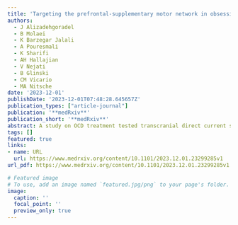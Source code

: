 ```yaml
---
title: 'Targeting the prefrontal-supplementary motor network in obsessive-compulsive disorder with intensified electrical stimulation in two dosages: A randomized, controlled trial'
authors:
  - J Alizadehgoradel
  - B Molaei
  - K Barzegar Jalali
  - A Pouresmali
  - K Sharifi
  - AH Hallajian
  - V Nejati
  - B Glinski
  - CM Vicario
  - MA Nitsche
date: '2023-12-01'
publishDate: '2023-12-01T07:48:28.645657Z'
publication_types: ["article-journal"]
publication: '**medRxiv**'
publication_short: '**medRxiv**'
abstract: A study on OCD treatment tested transcranial direct current stimulation (tDCS) on 39 patients, comparing sham, 1-mA, and 2-mA intensities. The 2-mA stimulation significantly improved OCD symptoms, anxiety, depression, and cognitive functions, while 1-mA showed milder benefits. The study suggests intensified tDCS, especially at 2-mA, as a promising approach for OCD therapy.
tags: []
featured: true
links:
- name: URL
  url: https://www.medrxiv.org/content/10.1101/2023.12.01.23299285v1
url_pdf: https://www.medrxiv.org/content/10.1101/2023.12.01.23299285v1.full.pdf

# Featured image
# To use, add an image named `featured.jpg/png` to your page's folder. 
image:
  caption: ''
  focal_point: ''
  preview_only: true
---
```

